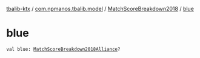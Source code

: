 [tbalib-ktx](../../index.md) / [com.npmanos.tbalib.model](../index.md) / [MatchScoreBreakdown2018](index.md) / [blue](./blue.md)

# blue

`val blue: `[`MatchScoreBreakdown2018Alliance`](../-match-score-breakdown2018-alliance/index.md)`?`